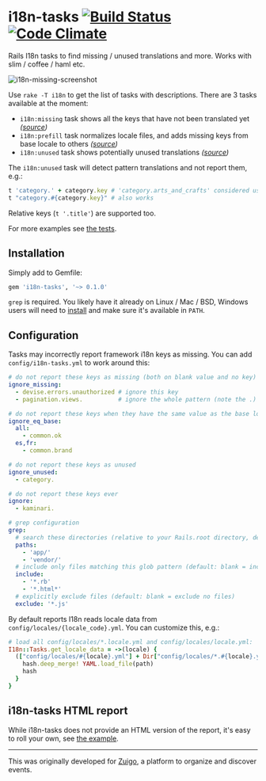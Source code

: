 # i18n-tasks [![Build Status](https://travis-ci.org/glebm/i18n-tasks.png?branch=master)](https://travis-ci.org/glebm/i18n-tasks) [![Code Climate](https://codeclimate.com/github/glebm/i18n-tasks.png)](https://codeclimate.com/github/glebm/i18n-tasks)


Rails I18n tasks to find missing / unused translations and more. Works with slim / coffee / haml etc.

![i18n-missing-screenshot](https://raw.github.com/glebm/i18n-tasks/master/doc/img/i18n-tasks.png "rake i18n:missing output screenshot")

Use `rake -T i18n` to get the list of tasks with descriptions. There are 3 tasks available at the moment:

* `i18n:missing` task shows all the keys that have not been translated yet *([source](./blob/master/lib/i18n/tasks/missing.rb))*
* `i18n:prefill` task normalizes locale files, and adds missing keys from base locale to others *([source](./blob/master/lib/i18n/tasks/prefill.rb))*
* `i18n:unused` task shows potentially unused translations *([source](./blob/master/lib/i18n/tasks/unused.rb))*

The `i18n:unused` task will detect pattern translations and not report them, e.g.:

```ruby
t 'category.' + category.key # 'category.arts_and_crafts' considered used
t "category.#{category.key}" # also works
```

Relative keys (`t '.title'`) are supported too.

For more examples see [the tests](./blob/master/spec/i18n_tasks_spec.rb#L43-L59).


## Installation

Simply add to Gemfile:

```ruby
gem 'i18n-tasks', '~> 0.1.0'
```

`grep` is required. You likely have it already on Linux / Mac / BSD, Windows users will need to [install](http://gnuwin32.sourceforge.net/packages/grep.htm) and make sure it's available in `PATH`.


## Configuration

Tasks may incorrectly report framework i18n keys as missing. You can add `config/i18n-tasks.yml` to work around this:

```yaml
# do not report these keys as missing (both on blank value and no key)
ignore_missing:
  - devise.errors.unauthorized # ignore this key
  - pagination.views.          # ignore the whole pattern (note the .)

# do not report these keys when they have the same value as the base locale version
ignore_eq_base:
  all:
    - common.ok
  es,fr:
    - common.brand

# do not report these keys as unused
ignore_unused:
  - category.

# do not report these keys ever
ignore:
  - kaminari.

# grep configuration
grep:
  # search these directories (relative to your Rails.root directory, default: 'app/')
  paths:
    - 'app/'
    - 'vendor/'
  # include only files matching this glob pattern (default: blank = include all files)
  include:
    - '*.rb'
    - '*.html*'
  # explicitly exclude files (default: blank = exclude no files)
  exclude: '*.js'
```


By default reports I18n reads locale data from `config/locales/{locale_code}.yml`.
You can customize this, e.g.:

```ruby
# load all config/locales/*.locale.yml and config/locales/locale.yml:
I18n::Tasks.get_locale_data = ->(locale) {
  (["config/locales/#{locale}.yml"] + Dir["config/locales/*.#{locale}.yml"]).inject({}) { |hash, path|
    hash.deep_merge! YAML.load_file(path)
    hash
  }
}
```

## i18n-tasks HTML report

While i18n-tasks does not provide an HTML version of the report, it's easy to roll your own, see [the example](https://gist.github.com/glebm/6887030).

---

This was originally developed for [Zuigo](http://zuigo.com/), a platform to organize and discover events.


